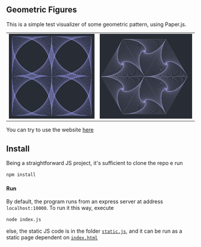## Geometric Figures

This is a simple test visualizer of some geometric pattern, using Paper.js.

<table><tr>
<td><img src="./images/squares_simple.png" alt="4 squares with a simple pattern" style="max-height:350px"></td>
<td><img src="./images/triangles_spiral.png" alt="6 triangles with a spiral pattern" style="max-height:350px"></td>
</table></tr>

You can try to use the website [here](https://hilicot.github.io/geometric_figures/static_js/index.html)

## Install

Being a straightforward JS project, it's sufficient to clone the repo e run

```bash
npm install
```

#### Run

By default, the program runs from an express server at address `localhost:10000`. To run it this way, execute 
```bash
node index.js
```

else, the static JS code is in the folder [`static.js`](./static_js), and it can be run as a static page dependent on [`index.html`](./static_js/index.html)
